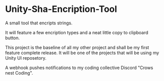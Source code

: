 # Unity-Sha-Encription-Tool
A small tool that encripts strings.

It will feature a few encription types and a neat little copy to clipboard button.

This project is the baseline of all my other project and shall be my first feature complete release.
It will be one of the projects that will be using my Unity UI reposetory.

A webhook pushes notifications to my coding collective Discord "Crows nest Coding".
